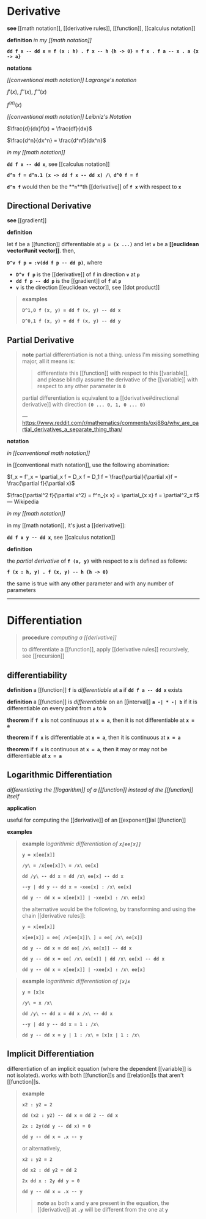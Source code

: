 # Derivative

**see** [[math notation]], [[derivative rules]], [[function]], [[calculus notation]]

**definition** _in my [[math notation]]_

**`dd f x -- dd x = f (x : h) . f x -- h {h -> 0} = f x . f a -- x . a {x -> a}`**

**notations**

_[[conventional math notation]] Lagrange's notation_

$f'(x)$, $f''(x)$, $f'''(x)$

$f^{(n)}(x)$

_[[conventional math notation]] Leibniz's Notation_

$\frac{d}{dx}f(x) = \frac{df}{dx}$

$\frac{d^n}{dx^n} = \frac{d^nf}{dx^n}$

_in my [[math notation]]_

**`dd f x -- dd x`**, see [[calculus notation]]

**`d^n f = d^n.1 (x -> dd f x -- dd x) /\ d^0 f = f`**

**`d^n f`** would then be the **`n`**th [[derivative]] of **`f x`** with respect to **`x`**

## Directional Derivative

**see** [[gradient]]

**definition**

let **`f`** be a [[function]] differentiable at **`p = (x ...)`** and let **`v`** be a **[[euclidean vector#unit vector]]**. then,

**`D^v f p = :v(dd f p -- dd p)`**, where

- **`D^v f p`** is the [[derivative]] of **`f`** in direction **`v`** at **`p`**
- **`dd f p -- dd p`** is the [[gradient]] of **`f`** at **`p`**
- **`v`** is the direction [[euclidean vector]], see [[dot product]]

> **examples**
>
> **`D^1,0 f (x, y) = dd f (x, y) -- dd x`**
>
> **`D^0,1 f (x, y) = dd f (x, y) -- dd y`**

## Partial Derivative

> **note** partial differentiation is not a thing. unless I'm missing something major, all it means is:
>
> > differentiate this [[function]] with respect to this [[variable]], and please blindly assume the derivative of the [[variable]] with respect to any other parameter is **`0`**
>
> partial differentiation is equivalent to a [[derivative#directional derivative]] with direction **`(0 ... 0, 1, 0 ... 0)`**
>
> &mdash; <https://www.reddit.com/r/mathematics/comments/oxj88q/why_are_partial_derivatives_a_separate_thing_than/>

**notation**

_in [[conventional math notation]]_

in [[conventional math notation]], use the following abomination:

$f_x = f'_x = \partial_x f = D_x f = D_1 f = \frac{\partial}{\partial x}f = \frac{\partial f}{\partial x}$

$\frac{\partial^2 f}{\partial x^2} = f^n_{x x} = \partial_{x x} f = \partial^2_x f$ &mdash; Wikipedia

_in my [[math notation]]_

in my [[math notation]], it's just a [[derivative]]:

**`dd f x y -- dd x`**, see [[calculus notation]]

**definition**

the _partial derivative_ of **`f (x, y)`** with respect to **`x`** is defined as follows:

**`f (x : h, y) . f (x, y) -- h {h -> 0}`**

the same is true with any other parameter and with any number of parameters

---

# Differentiation

> **procedure** _computing a [[derivative]]_
>
> to differentiate a [[function]], apply [[derivative rules]] recursively, see [[recursion]]

## differentiability

**definition** a [[function]] **`f`** is _differentiable_ at **`a`** if **`dd f a -- dd x`** exists

**definition** a [[function]] is _differentiable_ on an [[interval]] **`a -| * -| b`** if it is differentiable on every point from **`a`** to **`b`**

**theorem** if **`f x`** is not continuous at **`x = a`**, then it is not differentiable at **`x = a`**

**theorem** if **`f x`** is differentiable at **`x = a`**, then it is continuous at **`x = a`**

**theorem** if **`f x`** is continuous at **`x = a`**, then it may or may not be differentiable at **`x = a`**

## Logarithmic Differentiation

_differentiating the [[logarithm]] of a [[function]] instead of the [[function]] itself_

**application**

useful for computing the [[derivative]] of an [[exponent]]ial [[function]]

**examples**

> **example** _logarithmic differentiation of **`x[ee[x]]`**_
>
> **`y = x[ee[x]]`**
>
> **`/y\ = /x[ee[x]]\ = /x\ ee[x]`**
>
> **`dd /y\ -- dd x = dd /x\ ee[x] -- dd x`**
>
> **`--y | dd y -- dd x = -xee[x] : /x\ ee[x]`**
>
> **`dd y -- dd x = x[ee[x]] | -xee[x] : /x\ ee[x]`**
>
> the alternative would be the following, by transforming and using the chain [[derivative rules]]:
>
> **`y = x[ee[x]]`**
>
> **`x[ee[x]] = ee[ /x[ee[x]]\ ] = ee[ /x\ ee[x]]`**
>
> **`dd y -- dd x = dd ee[ /x\ ee[x]] -- dd x`**
>
> **`dd y -- dd x = ee[ /x\ ee[x]] | dd /x\ ee[x] -- dd x`**
>
> **`dd y -- dd x = x[ee[x]] | -xee[x] : /x\ ee[x]`**

> **example** _logarithmic differentiation of **`[x]x`**_
>
> **`y = [x]x`**
>
> **`/y\ = x /x\`**
>
> **`dd /y\ -- dd x = dd x /x\ -- dd x`**
>
> **`--y | dd y -- dd x = 1 : /x\`**
>
> **`dd y -- dd x = y | 1 : /x\ = [x]x | 1 : /x\`**

## Implicit Differentiation

differentiation of an implicit equation (where the dependent [[variable]] is not isolated). works with both [[function]]s and [[relation]]s that aren't [[function]]s.

> **example**
>
> **`x2 : y2 = 2`**
>
> **`dd (x2 : y2) -- dd x = dd 2 -- dd x`**
>
> **`2x : 2y(dd y -- dd x) = 0`**
>
> **`dd y -- dd x = .x -- y`**
>
> or alternatively,
>
> **`x2 : y2 = 2`**
>
> **`dd x2 : dd y2 = dd 2`**
>
> **`2x dd x : 2y dd y = 0`**
>
> **`dd y -- dd x = .x -- y`**
>
> > **note** as both **`x`** and **`y`** are present in the equation, the [[derivative]] at **`.y`** will be different from the one at **`y`**
